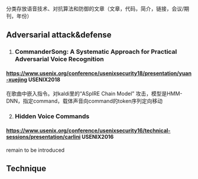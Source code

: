分类存放语音技术、对抗算法和防御的文章（文章，代码，简介，链接，会议/期刊，年份）

## Adversarial attack&defense
1. ### CommanderSong: A Systematic Approach for Practical Adversarial Voice Recognition
#### https://www.usenix.org/conference/usenixsecurity18/presentation/yuan-xuejing USENIX2018</br>
在歌曲中嵌入指令。对kaldi里的“ASpIRE Chain Model” 攻击，模型是HMM-DNN，指定command，载体声音向command的token序列定向移动

2. ### Hidden Voice Commands
#### https://www.usenix.org/conference/usenixsecurity16/technical-sessions/presentation/carlini USENIX2016</br>
remain to be introduced

## Technique
